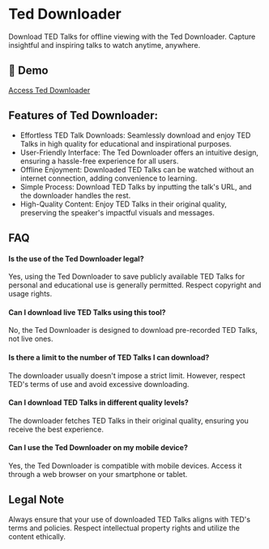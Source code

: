 # Ted Downloader

Download TED Talks for offline viewing with the Ted Downloader. Capture insightful and inspiring talks to watch anytime, anywhere.

## 🔗 Demo

[Access Ted Downloader](https://imgpanda.com/ted-video-downloader-hd/)

## Features of Ted Downloader:

- Effortless TED Talk Downloads: Seamlessly download and enjoy TED Talks in high quality for educational and inspirational purposes.
- User-Friendly Interface: The Ted Downloader offers an intuitive design, ensuring a hassle-free experience for all users.
- Offline Enjoyment: Downloaded TED Talks can be watched without an internet connection, adding convenience to learning.
- Simple Process: Download TED Talks by inputting the talk's URL, and the downloader handles the rest.
- High-Quality Content: Enjoy TED Talks in their original quality, preserving the speaker's impactful visuals and messages.

## FAQ

#### Is the use of the Ted Downloader legal?

Yes, using the Ted Downloader to save publicly available TED Talks for personal and educational use is generally permitted. Respect copyright and usage rights.

#### Can I download live TED Talks using this tool?

No, the Ted Downloader is designed to download pre-recorded TED Talks, not live ones.

#### Is there a limit to the number of TED Talks I can download?

The downloader usually doesn't impose a strict limit. However, respect TED's terms of use and avoid excessive downloading.

#### Can I download TED Talks in different quality levels?

The downloader fetches TED Talks in their original quality, ensuring you receive the best experience.

#### Can I use the Ted Downloader on my mobile device?

Yes, the Ted Downloader is compatible with mobile devices. Access it through a web browser on your smartphone or tablet.

## Legal Note

Always ensure that your use of downloaded TED Talks aligns with TED's terms and policies. Respect intellectual property rights and utilize the content ethically.
